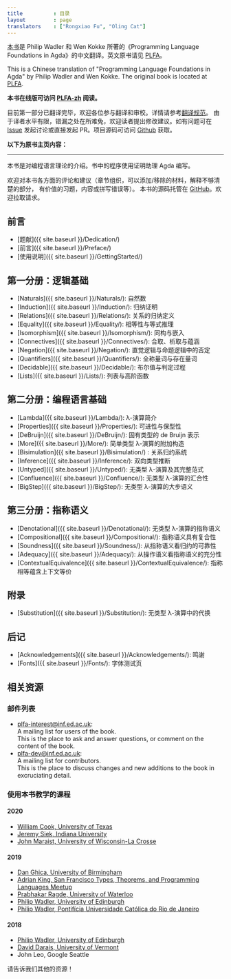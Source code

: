 ```yaml
---
title          : 目录
layout         : page
translators    : ["Rongxiao Fu", "Oling Cat"]
---
```


[本书][PLFA-zh]是 Philip Wadler 和 Wen Kokke 所著的《Programming Language Foundations in Agda》的中文翻译。英文原书请见 [PLFA]。

This is a Chinese translation of "Programming Language Foundations in Agda" by Philip Wadler and Wen Kokke. The original book is located at [PLFA].

**本书在线版可访问 [PLFA-zh] 阅读。**

目前第一部分已翻译完毕，欢迎各位参与翻译和审校。详情请参考[翻译规范][TransSpec]。
由于译者水平有限，错漏之处在所难免，欢迎读者提出修改建议。如有问题可在 [Issue]
发起讨论或直接发起 PR。项目源码可访问 [Github][Github-zh] 获取。

**以下为原书主页内容：**

---

<!---
This book is an introduction to programming language theory using the
proof assistant Agda.
--->

本书是对编程语言理论的介绍。书中的程序使用证明助理 Agda 编写。

<!---
Comments on all matters---organisation, material to add, material to
remove, parts that require better explanation, good exercises, errors,
and typos---are welcome.  The book repository is on [GitHub].
Pull requests are encouraged.
--->

欢迎对本书各方面的评论和建议（章节组织，可以添加/移除的材料，解释不够清楚的部分，
有价值的习题，内容或拼写错误等）。
本书的源码托管在 [GitHub]。欢迎拉取请求。

<!---
## Front matter

  - [Dedication]({{ site.baseurl }}/Dedication/)
  - [Preface]({{ site.baseurl }}/Preface/)
  - [Getting Started]({{ site.baseurl }}/GettingStarted/)
--->

## 前言
  - [题献]({{ site.baseurl }}/Dedication/)
  - [前言]({{ site.baseurl }}/Preface/)
  - [使用说明]({{ site.baseurl }}/GettingStarted/)

<!---
## Part 1: Logical Foundations

  - [Naturals]({{ site.baseurl }}/Naturals/): Natural numbers
  - [Induction]({{ site.baseurl }}/Induction/): Proof by induction
  - [Relations]({{ site.baseurl }}/Relations/): Inductive definition of relations
  - [Equality]({{ site.baseurl }}/Equality/): Equality and equational reasoning
  - [Isomorphism]({{ site.baseurl }}/Isomorphism/): Isomorphism and embedding
  - [Connectives]({{ site.baseurl }}/Connectives/): Conjunction, disjunction, and implication
  - [Negation]({{ site.baseurl }}/Negation/): Negation, with intuitionistic and classical logic
  - [Quantifiers]({{ site.baseurl }}/Quantifiers/): Universals and existentials
  - [Decidable]({{ site.baseurl }}/Decidable/): Booleans and decision procedures
  - [Lists]({{ site.baseurl }}/Lists/): Lists and higher-order functions
--->

## 第一分册：逻辑基础

  - [Naturals]({{ site.baseurl }}/Naturals/): 自然数
  - [Induction]({{ site.baseurl }}/Induction/): 归纳证明
  - [Relations]({{ site.baseurl }}/Relations/): 关系的归纳定义
  - [Equality]({{ site.baseurl }}/Equality/): 相等性与等式推理
  - [Isomorphism]({{ site.baseurl }}/Isomorphism/): 同构与嵌入
  - [Connectives]({{ site.baseurl }}/Connectives/): 合取、析取与蕴涵
  - [Negation]({{ site.baseurl }}/Negation/): 直觉逻辑与命题逻辑中的否定
  - [Quantifiers]({{ site.baseurl }}/Quantifiers/): 全称量词与存在量词
  - [Decidable]({{ site.baseurl }}/Decidable/): 布尔值与判定过程
  - [Lists]({{ site.baseurl }}/Lists/): 列表与高阶函数

<!---
## Part 2: Programming Language Foundations

  - [Lambda]({{ site.baseurl }}/Lambda/): Introduction to Lambda Calculus
  - [Properties]({{ site.baseurl }}/Properties/): Progress and Preservation
  - [DeBruijn]({{ site.baseurl }}/DeBruijn/): Intrinsically-typed de Bruijn representation
  - [More]({{ site.baseurl }}/More/): Additional constructs of simply-typed lambda calculus
  - [Bisimulation]({{ site.baseurl }}/Bisimulation/): Relating reductions systems
  - [Inference]({{ site.baseurl }}/Inference/): Bidirectional type inference
  - [Untyped]({{ site.baseurl }}/Untyped/): Untyped lambda calculus with full normalisation
  - [Confluence]({{ site.baseurl }}/Confluence/): Confluence of untyped lambda calculus
  - [BigStep]({{ site.baseurl }}/BigStep/): Big-step semantics of untyped lambda calculus
--->

## 第二分册：编程语言基础

  - [Lambda]({{ site.baseurl }}/Lambda/): λ-演算简介
  - [Properties]({{ site.baseurl }}/Properties/): 可进性与保型性
  - [DeBruijn]({{ site.baseurl }}/DeBruijn/): 固有类型的 de Bruijn 表示
  - [More]({{ site.baseurl }}/More/): 简单类型 λ-演算的附加构造
  - [Bisimulation]({{ site.baseurl }}/Bisimulation/) : 关系归约系统
  - [Inference]({{ site.baseurl }}/Inference/): 双向类型推断
  - [Untyped]({{ site.baseurl }}/Untyped/): 无类型 λ-演算及其完整范式
  - [Confluence]({{ site.baseurl }}/Confluence/): 无类型 λ-演算的汇合性
  - [BigStep]({{ site.baseurl }}/BigStep/): 无类型 λ-演算的大步语义

<!--
## Part 3: Denotational Semantics

  - [Denotational]({{ site.baseurl }}/Denotational/): Denotational semantics of untyped lambda calculus
  - [Compositional]({{ site.baseurl }}/Compositional/): The denotational semantics is compositional
  - [Soundness]({{ site.baseurl }}/Soundness/): Soundness of reduction with respect to denotational semantics
  - [Adequacy]({{ site.baseurl }}/Adequacy/): Adequacy of denotational semantics with respect to operational semantics
  - [ContextualEquivalence]({{ site.baseurl }}/ContextualEquivalence/): Denotational equality implies contextual equivalence
-->

## 第三分册：指称语义

  - [Denotational]({{ site.baseurl }}/Denotational/): 无类型 λ-演算的指称语义
  - [Compositional]({{ site.baseurl }}/Compositional/): 指称语义具有复合性
  - [Soundness]({{ site.baseurl }}/Soundness/): 从指称语义看归约的可靠性
  - [Adequacy]({{ site.baseurl }}/Adequacy/): 从操作语义看指称语义的充分性
  - [ContextualEquivalence]({{ site.baseurl }}/ContextualEquivalence/): 指称相等蕴含上下文等价

<!--
## Appendix

  - [Substitution]({{ site.baseurl }}/Substitution/): Substitution in untyped lambda calculus
-->

## 附录

  - [Substitution]({{ site.baseurl }}/Substitution/): 无类型 λ-演算中的代换

<!---
## Backmatter

  - [Acknowledgements]({{ site.baseurl }}/Acknowledgements/)
  - [Fonts]({{ site.baseurl }}/Fonts/): Test page for fonts
--->

## 后记

  - [Acknowledgements]({{ site.baseurl }}/Acknowledgements/): 鸣谢
  - [Fonts]({{ site.baseurl }}/Fonts/): 字体测试页

<!--
## Related

### Mailing lists
-->

## 相关资源

### 邮件列表

  * [plfa-interest@inf.ed.ac.uk](http://lists.inf.ed.ac.uk/mailman/listinfo/plfa-interest): <br />
    A mailing list for users of the book. <br />
    This is the place to ask and answer questions, or comment on the content of the book.
  * [plfa-dev@inf.ed.ac.uk](http://lists.inf.ed.ac.uk/mailman/listinfo/plfa-dev): <br />
    A mailing list for contributors. <br />
    This is the place to discuss changes and new additions to the book in excruciating detail.

<!--
### Courses taught from the textbook
-->

### 使用本书教学的课程

#### 2020
  * [William Cook, University of Texas][UT-2020]
  * [Jeremy Siek, Indiana University][IU-2020]
  * [John Maraist, University of Wisconsin-La Crosse][UWL-2020]

#### 2019
  * [Dan Ghica, University of Birmingham][BHAM-2019]
  * [Adrian King, San Francisco Types, Theorems, and Programming Languages Meetup][SFPL-Meetup-2020]
  * [Prabhakar Ragde, University of Waterloo][UW-2019]
  * [Philip Wadler, University of Edinburgh][TSPL-2019]
  * [Philip Wadler, Pontifícia Universidade Católica do Rio de Janeiro][PUC-2019]

#### 2018
  * [Philip Wadler, University of Edinburgh][TSPL-2018]
  * [David Darais, University of Vermont][UVM-2018]
  * John Leo, Google Seattle

<!--
Please tell us of others!
-->

请告诉我们其他的资源！

[TSPL-2018]: https://plfa.github.io/19.08/TSPL/2018/
[PUC-2019]: https://plfa.github.io/20.07/PUC/2019/
[TSPL-2019]: https://plfa.github.io/20.07/TSPL/2019/
[GitHub]: https://github.com/plfa/plfa.github.io/
[UVM-2018]: https://web.archive.org/web/20190324115921/http://david.darais.com/courses/fa2018-cs295A/
[IU-2020]: https://jsiek.github.io/B522-PL-Foundations/
[SFPL-Meetup-2020]: http://meet.meetup.com/wf/click?upn=ZDzXt-2B-2BZmzYir6Bq5X7vEQ2iNYdgjN9-2FU9nWKp99AU8rZjrncUsSYODqOGn6kV-2BqW71oirCo-2Bk8O1q2FtDFhYZR-2B737CPhNWBjt58LuSRC-2BWTj61VZCHquysW8z7dVtQWxB5Sorl3chjZLDptP70L7aBZL14FTERnKJcRQdrMtc-3D_IqHN4t3hH47BvE1Cz0BakIxV4odHudhr6IVs-2Fzslmv-2FBuORsh-2FwQmOxMBdyMHsSBndQDQmt47hobqsLp-2Bm04Y9LwgV66MGyucsd0I9EgDEUB-2FjzdtSgRv-2Fxng8Pgsa3AZIEYILOhLpQ5ige5VFYTEHVN1pEqnujCHovmTxJkqAK9H-2BIL15-2FPxx97RfHcz7M30YNyqp6TOYfgTxyUHc6lufYKFA75Y7MV6MeDJMxw9-2FYUxR6CEjdoagQBmaGkBVzN
[UW-2019]: https://cs.uwaterloo.ca/~plragde/842/
[UT-2020]: https://www.cs.utexas.edu/~wcook/Courses/386L/Sp2020-GradPL.pdf
[BHAM-2019]: https://www.cs.bham.ac.uk/internal/modules/2019/06-26943/
[EUSA-2020]: https://www.eusa.ed.ac.uk/representation/campaigns/teachingawards2020/
[SBMF]: https://homepages.inf.ed.ac.uk/wadler/topics/agda.html#sbmf
[SCP]: https://homepages.inf.ed.ac.uk/wadler/topics/agda.html#scf
[NextJournal]: https://nextjournal.com/plfa/ToC
[UWL-2020]: https://github.com/jphmrst/PLC/tree/fall2020

[PLFA]: https://plfa.github.io/
[PLFA-zh]: https://agda-zh.github.io/PLFA-zh/
[Issue]: https://github.com/Agda-zh/plfa-zh/issues
[TransSpec]: https://github.com/Agda-zh/PLFA-zh/issues/1
[Github-zh]: https://github.com/Agda-zh/PLFA-zh
